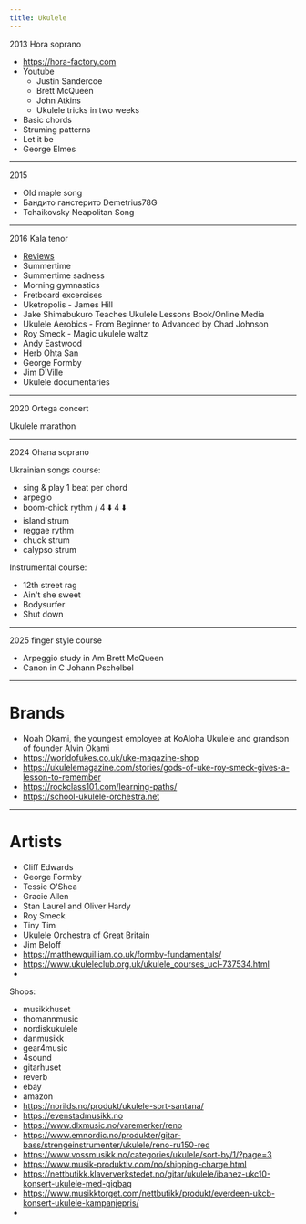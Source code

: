 ```yaml
---
title: Ukulele
---
```


2013 Hora soprano

* https://hora-factory.com
* Youtube
  * Justin Sandercoe
  * Brett McQueen
  * John Atkins
  * Ukulele tricks in two weeks
* Basic chords
* Struming patterns
* Let it be
* George Elmes

---

2015
* Old maple song
* Бандито ганстерито Demetrius78G
* Tchaikovsky Neapolitan Song

---

2016 Kala tenor

* [Reviews](https://www.gotaukulele.com)
* Summertime
* Summertime sadness
* Morning gymnastics
* Fretboard excercises
* Uketropolis - James Hill
* Jake Shimabukuro Teaches Ukulele Lessons Book/Online Media
* Ukulele Aerobics - From Beginner to Advanced by Chad Johnson
* Roy Smeck - Magic ukulele waltz
* Andy Eastwood
* Herb Ohta San
* George Formby
* Jim D'Ville
* Ukulele documentaries

---

2020 Ortega concert

Ukulele marathon

---

2024 Ohana soprano

Ukrainian songs course:
* sing & play 1 beat per chord
* arpegio
* boom-chick rythm / 4 ⬇️ 4 ⬇️
* island strum
* reggae rythm
* chuck strum
* calypso strum
  
Instrumental course:
* 12th street rag
* Ain't she sweet
* Bodysurfer
* Shut down

---

2025 finger style course
* Arpeggio study in Am Brett McQueen
* Canon in C Johann Pschelbel

---

# Brands

* Noah Okami, the youngest employee at KoAloha Ukulele and grandson of founder Alvin Okami
* https://worldofukes.co.uk/uke-magazine-shop
* https://ukulelemagazine.com/stories/gods-of-uke-roy-smeck-gives-a-lesson-to-remember
* https://rockclass101.com/learning-paths/
* https://school-ukulele-orchestra.net

---

# Artists

* Cliff Edwards
* George Formby
* Tessie O'Shea
* Gracie Allen
* Stan Laurel and Oliver Hardy
* Roy Smeck
* Tiny Tim
* Ukulele Orchestra of Great Britain
* Jim Beloff
* https://matthewquilliam.co.uk/formby-fundamentals/
* https://www.ukuleleclub.org.uk/ukulele_courses_ucl-737534.html
* 

Shops:
- musikkhuset
- thomannmusic
- nordiskukulele
- danmusikk
- gear4music
- 4sound
- gitarhuset
- reverb
- ebay
- amazon
- https://norilds.no/produkt/ukulele-sort-santana/
- https://evenstadmusikk.no
- https://www.dlxmusic.no/varemerker/reno
- https://www.emnordic.no/produkter/gitar-bass/strengeinstrumenter/ukulele/reno-ru150-red
- https://www.vossmusikk.no/categories/ukulele/sort-by/1/?page=3
- https://www.musik-produktiv.com/no/shipping-charge.html
- https://nettbutikk.klaververkstedet.no/gitar/ukulele/ibanez-ukc10-konsert-ukulele-med-gigbag
- https://www.musikktorget.com/nettbutikk/produkt/everdeen-ukcb-konsert-ukulele-kampanjepris/
- 


